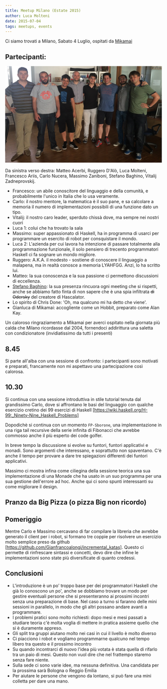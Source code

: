 ```yaml
---
title: Meetup Milano (Estate 2015)
author: Luca Molteni
date: 2015-07-04
tags: meetups, events
---
```

Ci siamo trovati a Milano, Sabato 4 Luglio, ospitati da [Mikamai](https://www.mikamai.com)

## Partecipanti:

<img src="/images/photos/meetup_2015_estate.jpg" alt="photo" class="img-thumbnail">

Da sinistra verso destra: Matteo Acerbi, Ruggero D'Alò, Luca Molteni, Francesco Ariis, Carlo Nucera, Massimo Zaniboni, Stefano Baghino, Vitalij Zadneprovskij.

<!--more-->

- Francesco: un abile conoscitore del linguaggio e della comunità, e probabilmente l'unico in Italia che lo usa veramente.
- Carlo: il nostro mentore, la matematica è il suo pane, e sa calcolare a memoria il numero di implementazioni possibili di una funzione dato un tipo.
- Vitalij: il nostro caro leader, sperduto chissà dove, ma sempre nei nostri cuori
- Luca 1: colui che ha trovato la sala
- Massimo: super appassionato di Haskell, ha in programma di usarci per programmare un esercito di robot per consquistare il mondo. 
- Luca 2: L'azienda per cui lavora ha intenzione di passare totalmente alla programmazione funzionale, il solo pensiero di trecento programmatori Haskell ci fa sognare un mondo migliore.
- Ruggero: A.K.A. il modesto - sostiene di conoscere il linguaggio a malapena, ma in realtà conosce a memoria LYAHFGG. Anzi, lo ha scritto lui.
- Matteo: la sua conoscenza e la sua passione ci permettono discussioni di eccellenza. 
- [Stefano Baghino](https://github.com/stefanobaghino): la sua presenza rincuora ogni meeting che si rispetti, anche se abbiamo fatto finta di non sapere che è una spia infiltrata ~~di Odersky~~ del creatore di Hascalator.
- Lo spirito di Chris Done: 'Oh, ma qualcuno mi ha detto che viene'.
- Gianluca di Mikamai: accogliente come un Hobbit, preparato come Alan Kay.

Un caloroso ringraziamento a Mikamai per averci ospitato nella giornata più calda che Milano ricordasse dal 2004, fornendoci addirittura una saletta con condizionatore (invidiatissimo da tutti i presenti)

## 8.45 

Si parte all'alba con una sessione di confronto: i partecipanti sono motivati e preparati, francamente non mi aspettavo una partecipazione così calorosa.

## 10.30 

Si continua con una sessione introduttiva in stile tutorial tenuta dal grandissimo Carlo, dove si affrontano le basi del linguaggio con qualche esercizio cretino dei 99 esercizi di Haskell [https://wiki.haskell.org/H-99:_Ninety-Nine_Haskell_Problems]

Dopodichè si continua con un momento `FP-Sborone`, una implementazione in una riga tail recursive della serie infinita di Fibonacci che avrebbe commosso anche il più esperto dei code golfer.

In breve tempo la discussione si evolve su funtori, funtori applicativi e monadi. Sono argomenti che interessano, e soprattutto non spaventano. C'è anche il tempo per provare a dare tre spiegazioni differenti dei funtori applicativi.

Massimo ci mostra infina come ciliegina della sessione teorica una sua implementazione di una Monade che ha usato in un suo programma per una sua gestione dell'errore ad hoc. Anche qui ci sono spunti interessanti su come migliorare il design.

## Pranzo da Big Pizza (o pizza Big non ricordo)

## Pomeriggio

Mentre Carlo e Massimo cercavano di far compilare la libreria che avrebbe generato il client per i robot, si formano tre coppie per risolvere un esercizio molto semplice preso da github [https://github.com/Gianfrancoalongi/incremental_katas].
Questo ci permette di rinfrescare sintassi e concetti, devo dire che infine le implementazioni sono state più diversificate di quanto credessi.

## Conclusioni

* L'introduzione è un po' troppo base per dei programmatori Haskell che già lo conoscono un po', anche se dobbiamo trovare un modo per gestire eventuali persone che si presenteranno ai prossimi incontri senza una preparazione di base. Nel caso a turno si faranno delle mini sessioni in parallelo, in modo che gli altri possano andare avanti a programmare.
* I problemi pratici sono molto richiesti: dopo mesi e mesi passati a studiare teoria c'è molta voglia di mettere in pratica assieme quello che si è duramente appreso.
* Gli split tra gruppi aiutano molto nei casi in cui il livello è molto diverso
* Ci piacciono i robot e vogliamo programmarne qualcuno nel tempo libero tra questo e il prossimo incontro
* Su quando incontrarci di nuovo l'idea più votata è stata quella di rifarlo tra un paio di mesi. Questo non vuol dire che nel frattempo staremo senza fare niente.
* Sulla sede ci sono varie idee, ma nessuna definitiva. Una candidata per la prossima sarà Bologna o Reggio Emilia
* Per aiutare le persone che vengono da lontano, si può fare una mini colletta per dare una mano.
